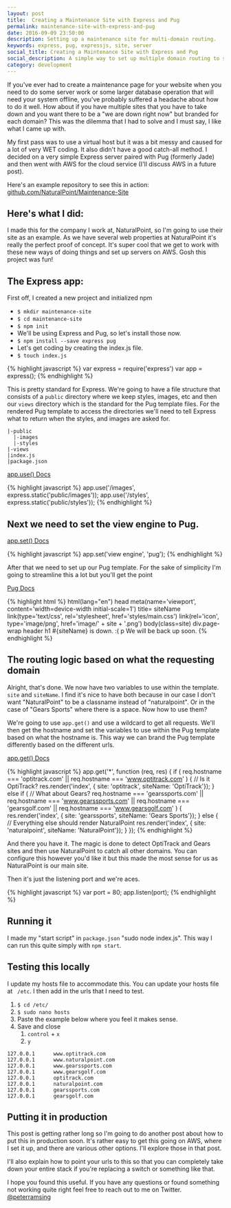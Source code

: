```yaml
---
layout: post
title:  Creating a Maintenance Site with Express and Pug
permalink: maintenance-site-with-express-and-pug
date: 2016-09-09 23:50:00
description: Setting up a maintenance site for multi-domain routing.
keywords: express, pug, expressjs, site, server
social_title: Creating a Maintenance Site with Express and Pug
social_description: A simple way to set up multiple domain routing to separate maintenance/outage pages using Express and Pug (formerly Jade).
category: development
---
```


If you've ever had to create a maintenance page for your website when you need to do some server work or some larger database operation that will need your system offline, you've probably suffered a headache about how to do it well. How about if you have multiple sites that you have to take down and you want there to be a "we are down right now" but branded for each domain? This was the dilemma that I had to solve and I must say, I like what I came up with.

My first pass was to use a virtual host but it was a bit messy and caused for a lot of very WET coding. It also didn't have a good catch-all method. I decided on a very simple Express server paired with Pug (formerly Jade) and then went with AWS for the cloud service (I'll discuss AWS in a future post).

Here's an example repository to see this in action: [github.com/NaturalPoint/Maintenance-Site](https://github.com/peterramsing/Maintenance-Site)

## Here's what I did:

I made this for the company I work at, NaturalPoint, so I'm going to use their site as an example. As we have several web properties at NaturalPoint it's really the perfect proof of concept. It's super cool that we get to work with these new ways of doing things and set up servers on AWS. Gosh this project was fun!

## The Express app:

First off, I created a new project and initialized npm

* `$ mkdir maintenance-site`
* `$ cd maintenance-site`
* `$ npm init`
* We'll be using Express and Pug, so let's install those now.
* `$ npm install --save express pug`
* Let's get coding by creating the index.js file.
* `$ touch index.js`

{% highlight javascript %}
var express = require('express')
var app = express();
{% endhighlight %}

This is pretty standard for Express. We're going to have a file structure that consists of a `public` directory where we keep styles, images, etc and then our `views` directory which is the standard for the Pug template files. For the rendered Pug template to access the directories we'll need to tell Express what to return when the styles, and images are asked for.

```
|-public
  |-images
  |-styles
|-views
|index.js
|package.json
```

[app.use() Docs](https://expressjs.com/en/4x/api.html#app.use)

{% highlight javascript %}
app.use('/images', express.static('public/images'));
app.use('/styles', express.static('public/styles'));
{% endhighlight %}

## Next we need to set the view engine to Pug.

[app.set() Docs](https://expressjs.com/en/4x/api.html#app.set)

{% highlight javascript %}
app.set('view engine', 'pug');
{% endhighlight %}

After that we need to set up our Pug template. For the sake of simplicity I'm going to streamline this a lot but you'll get the point

[Pug Docs](https://pugjs.org/api/getting-started.html)

{% highlight html %}
html(lang="en")
  head
    meta(name='viewport', content='width=device-width initial-scale=1')
    title= siteName
    link(type='text/css', rel='stylesheet', href='styles/main.css')
    link(rel='icon', type='image/png', href='image/' + site + '.png')
  body(class=site)
    div.page-wrap
      header
        h1 #{siteName} is down. :(
        p We will be back up soon.
{% endhighlight %}

## The routing logic based on what the requesting domain

Alright, that's done. We now have two variables to use within the template. `site` and `siteName`. I find it's nice to have both because in our case I don't want "NaturalPoint" to be a classname instead of "naturalpoint". Or in the case of "Gears Sports" where there is a space. Now how to use them?

We're going to use `app.get()` and use a wildcard to get all requests. We'll then get the hostname and set the variables to use within the Pug template based on what the hostname is. This way we can brand the Pug template differently based on the different urls.

[app.get() Docs](https://expressjs.com/en/4x/api.html#app.get.method)

{% highlight javascript %}
app.get('*', function (req, res) {
    if (
        req.hostname === 'optitrack.com' ||
        req.hostname === 'www.optitrack.com'
    ) {
        // Is it OptiTrack?
        res.render('index', { site: 'optitrack', siteName: 'OptiTrack'});
    } else if (
        // What about Gears?
        req.hostname === 'gearssports.com' ||
        req.hostname === 'www.gearssports.com' ||
        req.hostname === 'gearsgolf.com' ||
        req.hostname === 'www.gearsgolf.com'
    ) {
        res.render('index', { site: 'gearssports', siteName: 'Gears Sports'});
    } else {
        // Everything else should render NaturalPoint
        res.render('index', { site: 'naturalpoint', siteName: 'NaturalPoint'});
    }
});
{% endhighlight %}

And there you have it. The magic is done to detect OptiTrack and Gears sites and then use NaturalPoint to catch all other domains. You can configure this however you'd like it but this made the most sense for us as NaturalPoint is our main site.

Then it's just the listening port and we're aces.

{% highlight javascript %}
var port = 80;
app.listen(port);
{% endhighlight %}

## Running it

I made my "start script" in `package.json` "sudo node index.js". This way I can run this quite simply with `npm start`.

## Testing this locally

I update my hosts file to accommodate this. You can update your hosts file at ` /etc`. I then add in the urls that I need to test.

1. `$ cd /etc/`
2. `$ sudo nano hosts`
3. Paste the example below where you feel it makes sense.
4. Save and close
    1. `control` + `x`
    2. `y`

```
127.0.0.1      www.optitrack.com
127.0.0.1      www.naturalpoint.com
127.0.0.1      www.gearssports.com
127.0.0.1      www.gearsgolf.com
127.0.0.1      optitrack.com
127.0.0.1      naturalpoint.com
127.0.0.1      gearssports.com
127.0.0.1      gearsgolf.com
```


## Putting it in production

This post is getting rather long so I'm going to do another post about how to put this in production soon. It's rather easy to get this going on AWS, where I set it up, and there are various other options. I'll explore those in that post.

I'll also explain how to point your urls to this so that you can completely take down your entire stack if you're replacing a switch or something like that.

I hope you found this useful. If you have any questions or found something not working quite right feel free to reach out to me on Twitter. [@peterramsing](https://twitter.com/peterramsing)

